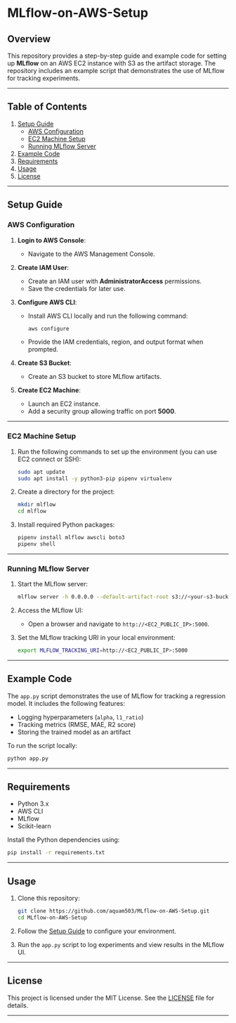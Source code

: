 # MLflow-on-AWS-Setup

## Overview

This repository provides a step-by-step guide and example code for setting up **MLflow** on an AWS EC2 instance with S3 as the artifact storage. The repository includes an example script that demonstrates the use of MLflow for tracking experiments.

---

## Table of Contents
1. [Setup Guide](#setup-guide)
   - [AWS Configuration](#aws-configuration)
   - [EC2 Machine Setup](#ec2-machine-setup)
   - [Running MLflow Server](#running-mlflow-server)
2. [Example Code](#example-code)
3. [Requirements](#requirements)
4. [Usage](#usage)
5. [License](#license)

---

## Setup Guide

### AWS Configuration

1. **Login to AWS Console**:
   - Navigate to the AWS Management Console.

2. **Create IAM User**:
   - Create an IAM user with **AdministratorAccess** permissions.
   - Save the credentials for later use.

3. **Configure AWS CLI**:
   - Install AWS CLI locally and run the following command:
     ```bash
     aws configure
     ```
   - Provide the IAM credentials, region, and output format when prompted.

4. **Create S3 Bucket**:
   - Create an S3 bucket to store MLflow artifacts.

5. **Create EC2 Machine**:
   - Launch an EC2 instance.
   - Add a security group allowing traffic on port **5000**.

---

### EC2 Machine Setup

1. Run the following commands to set up the environment (you can use EC2 connect or SSH):
   ```bash
   sudo apt update
   sudo apt install -y python3-pip pipenv virtualenv
   ```

2. Create a directory for the project:
   ```bash
   mkdir mlflow
   cd mlflow
   ```

3. Install required Python packages:
   ```bash
   pipenv install mlflow awscli boto3
   pipenv shell
   ```

---

### Running MLflow Server

1. Start the MLflow server:
   ```bash
   mlflow server -h 0.0.0.0 --default-artifact-root s3://<your-s3-bucket> --port 5000
   ```

2. Access the MLflow UI:
   - Open a browser and navigate to `http://<EC2_PUBLIC_IP>:5000`.

3. Set the MLflow tracking URI in your local environment:
   ```bash
   export MLFLOW_TRACKING_URI=http://<EC2_PUBLIC_IP>:5000
   ```

---

## Example Code

The `app.py` script demonstrates the use of MLflow for tracking a regression model. It includes the following features:
- Logging hyperparameters (`alpha`, `l1_ratio`)
- Tracking metrics (RMSE, MAE, R2 score)
- Storing the trained model as an artifact

To run the script locally:
```bash
python app.py
```

---

## Requirements

- Python 3.x
- AWS CLI
- MLflow
- Scikit-learn

Install the Python dependencies using:
```bash
pip install -r requirements.txt
```

---

## Usage

1. Clone this repository:
   ```bash
   git clone https://github.com/aquam503/MLflow-on-AWS-Setup.git
   cd MLflow-on-AWS-Setup
   ```

2. Follow the [Setup Guide](#setup-guide) to configure your environment.

3. Run the `app.py` script to log experiments and view results in the MLflow UI.

---

## License

This project is licensed under the MIT License. See the [LICENSE](LICENSE) file for details.

---

